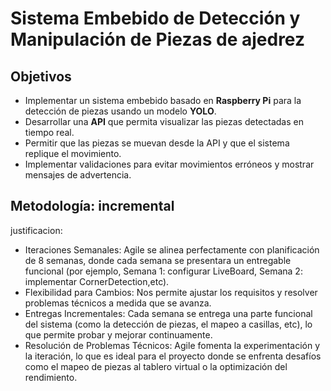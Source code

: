 # Sistema Embebido de Detección y Manipulación de Piezas de ajedrez

## Objetivos  
- Implementar un sistema embebido basado en **Raspberry Pi** para la detección de piezas usando un modelo **YOLO**.  
- Desarrollar una **API** que permita visualizar las piezas detectadas en tiempo real.  
- Permitir que las piezas se muevan desde la API y que el sistema replique el movimiento.  
- Implementar validaciones para evitar movimientos erróneos y mostrar mensajes de advertencia.
## Metodología:  incremental 
justificacion:
- Iteraciones Semanales: Agile se alinea perfectamente con planificación de 8 semanas, donde cada semana se presentara un entregable funcional (por ejemplo, Semana 1: configurar LiveBoard, Semana 2: implementar CornerDetection,etc).
- Flexibilidad para Cambios: Nos permite ajustar los requisitos y resolver problemas técnicos a medida que se avanza.
- Entregas Incrementales: Cada semana se entrega una parte funcional del sistema (como la detección de piezas, el mapeo a casillas, etc), lo que permite probar y mejorar continuamente.
- Resolución de Problemas Técnicos: Agile fomenta la experimentación y la iteración, lo que es ideal para el proyecto donde se enfrenta desafíos como el mapeo de piezas al tablero virtual o la optimización del rendimiento.


